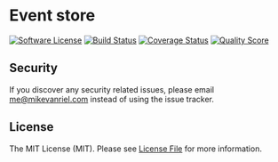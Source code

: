 Event store
===========

[![Software License][ico-license]](LICENSE.md)
[![Build Status][ico-travis]][link-travis]
[![Coverage Status][ico-scrutinizer]][link-scrutinizer]
[![Quality Score][ico-code-quality]][link-code-quality]

## Security

If you discover any security related issues, please email me@mikevanriel.com instead of using the issue tracker.

## License

The MIT License (MIT). Please see [License File](LICENSE.md) for more information.

[ico-license]: https://img.shields.io/badge/license-MIT-brightgreen.svg?style=flat-square
[ico-travis]: https://img.shields.io/travis/phpinpractice/event-store/master.svg?style=flat-square
[ico-scrutinizer]: https://img.shields.io/scrutinizer/coverage/g/phpinpractice/event-store.svg?style=flat-square
[ico-code-quality]: https://img.shields.io/scrutinizer/g/phpinpractice/event-store.svg?style=flat-square

[link-travis]: https://travis-ci.org/phpinpractice/event-store
[link-scrutinizer]: https://scrutinizer-ci.com/g/phpinpractice/event-store/code-structure
[link-code-quality]: https://scrutinizer-ci.com/g/phpinpractice/event-store
